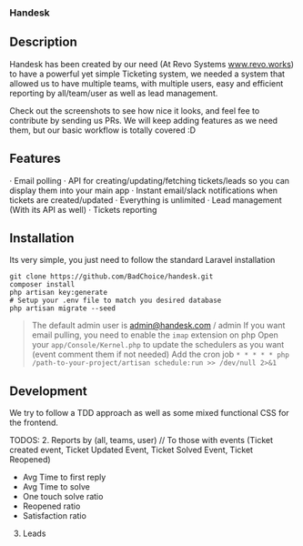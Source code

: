 ### Handesk

## Description
Handesk has been created by our need (At Revo Systems www.revo.works) to have a powerful yet simple Ticketing system, we needed a system that allowed us to
have multiple teams, with multiple users, easy and efficient reporting by all/team/user as well as lead management.

Check out the screenshots to see how nice it looks, and feel fee to contribute by sending us PRs.
We will keep adding features as we need them, but our basic workflow is totally covered :D

## Features
· Email polling
· API for creating/updating/fetching tickets/leads so you can display them into your main app
· Instant email/slack notifications when tickets are created/updated
· Everything is unlimited 
· Lead management (With its API as well)
· Tickets reporting 

## Installation
Its very simple, you just need to follow the standard Laravel installation
```
git clone https://github.com/BadChoice/handesk.git
composer install
php artisan key:generate
# Setup your .env file to match you desired database
php artisan migrate --seed
```

> The default admin user is admin@handesk.com / admin
> If you want email pulling, you need to enable the `imap` extension on php
Open your `app/Console/Kernel.php` to update the schedulers as you want (event comment them if not needed)
Add the cron job `* * * * * php /path-to-your-project/artisan schedule:run >> /dev/null 2>&1`

## Development
We try to follow a TDD approach as well as some mixed functional CSS for the frontend.

TODOS:
2. Reports by (all, teams, user) 
 // To those with events (Ticket created event, Ticket Updated Event, Ticket Solved Event, Ticket Reopened)
 - Avg Time to first reply
 - Avg Time to solve
 - One touch solve ratio
 - Reopened ratio
 - Satisfaction ratio
 
3. Leads
